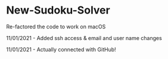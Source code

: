# New-Sudoku-Solver
Re-factored the code to work on macOS

11/01/2021 - Added ssh access & email and user name changes

11/01/2021 - Actually connected with GitHub!
